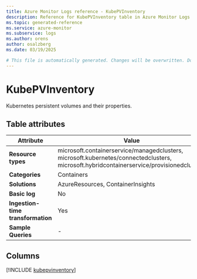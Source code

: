 ```yaml
---
title: Azure Monitor Logs reference - KubePVInventory
description: Reference for KubePVInventory table in Azure Monitor Logs.
ms.topic: generated-reference
ms.service: azure-monitor
ms.subservice: logs
ms.author: orens
author: osalzberg
ms.date: 03/19/2025

# This file is automatically generated. Changes will be overwritten. Do not change this file directly.
---
```


# KubePVInventory

Kubernetes persistent volumes and their properties.


## Table attributes

|Attribute|Value|
|---|---|
|**Resource types**|microsoft.containerservice/managedclusters,<br>microsoft.kubernetes/connectedclusters,<br>microsoft.hybridcontainerservice/provisionedclusters|
|**Categories**|Containers|
|**Solutions**| AzureResources, ContainerInsights|
|**Basic log**|No|
|**Ingestion-time transformation**|Yes|
|**Sample Queries**|-|



## Columns
  
[!INCLUDE [kubepvinventory](~/reusable-content/ce-skilling/azure/includes/azure-monitor/reference/tables/kubepvinventory-include.md)]
